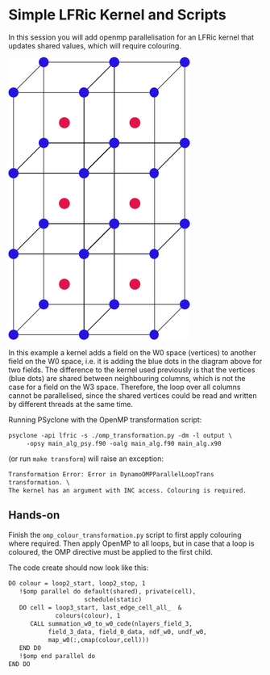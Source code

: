 # Simple LFRic Kernel and Scripts

In this session you will add openmp parallelisation for an LFRic kernel
that updates shared values, which will require colouring.

![FEM mesh](fem-grid.png "Simplified FEM mesh")

In this example a kernel adds a field on the W0
space (vertices) to another field on the W0 space, i.e. it is adding the blue dots
in the diagram above for two fields. The difference to the kernel used previously
is that the vertices (blue dots) are shared between neighbouring columns, which is
not the case for a field on the W3 space. Therefore, the loop over all columns
cannot be parallelised, since the shared vertices could be read and written by
different threads at the same time.

Running PSyclone with the OpenMP transformation script:

    psyclone -api lfric -s ./omp_transformation.py -dm -l output \
         -opsy main_alg_psy.f90 -oalg main_alg.f90 main_alg.x90
 
(or run `make transform`) will raise an exception:

    Transformation Error: Error in DynamoOMPParallelLoopTrans transformation. \
    The kernel has an argument with INC access. Colouring is required.


## Hands-on

Finish the ``omp_colour_transformation.py`` script to first apply colouring
where required. Then apply OpenMP to all loops, but in case that a loop is
coloured, the OMP directive must be applied to the first child.

The code create should now look like this:

    DO colour = loop2_start, loop2_stop, 1
       !$omp parallel do default(shared), private(cell),
                         schedule(static)
       DO cell = loop3_start, last_edge_cell_all_  &
                 colours(colour), 1
          CALL summation_w0_to_w0_code(nlayers_field_3,
               field_3_data, field_0_data, ndf_w0, undf_w0,
               map_w0(:,cmap(colour,cell)))
       END DO
       !$omp end parallel do
    END DO
